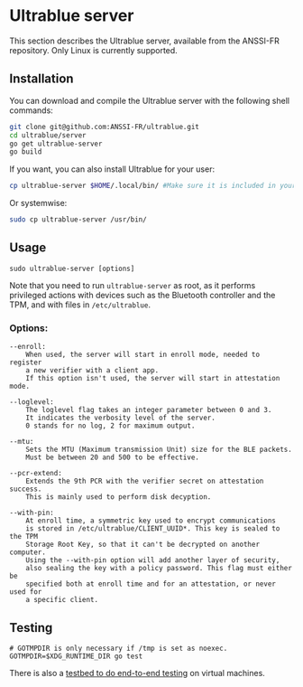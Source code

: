 # Ultrablue server

This section describes the Ultrablue server, available from the ANSSI-FR repository. Only Linux is currently supported.

## Installation

You can download and compile the Ultrablue server with the following shell commands:
```sh
git clone git@github.com:ANSSI-FR/ultrablue.git
cd ultrablue/server
go get ultrablue-server
go build
```

If you want, you can also install Ultrablue for your user:
```sh
cp ultrablue-server $HOME/.local/bin/ #Make sure it is included in your PATH.
```

Or systemwise:
```sh
sudo cp ultrablue-server /usr/bin/
```

## Usage

```
sudo ultrablue-server [options]
```

Note that you need to run `ultrablue-server` as root, as it performs privileged actions with devices such as the Bluetooth controller and the TPM, and with files in `/etc/ultrablue`.

### Options:

```
--enroll:
	When used, the server will start in enroll mode, needed to register
	a new verifier with a client app.
	If this option isn't used, the server will start in attestation mode.

--loglevel:
	The loglevel flag takes an integer parameter between 0 and 3.
	It indicates the verbosity level of the server.
	0 stands for no log, 2 for maximum output.

--mtu:
	Sets the MTU (Maximum transmission Unit) size for the BLE packets.
	Must be between 20 and 500 to be effective.

--pcr-extend:
	Extends the 9th PCR with the verifier secret on attestation success.
	This is mainly used to perform disk decyption.

--with-pin:
	At enroll time, a symmetric key used to encrypt communications
	is stored in /etc/ultrablue/CLIENT_UUID*. This key is sealed to the TPM
	Storage Root Key, so that it can't be decrypted on another computer.
	Using the --with-pin option will add another layer of security,
	also sealing the key with a policy password. This flag must either be
	specified both at enroll time and for an attestation, or never used for
	a specific client.
```

## Testing

```
# GOTMPDIR is only necessary if /tmp is set as noexec.
GOTMPDIR=$XDG_RUNTIME_DIR go test
```

There is also a [testbed to do end-to-end testing](testbed/) on virtual machines.
